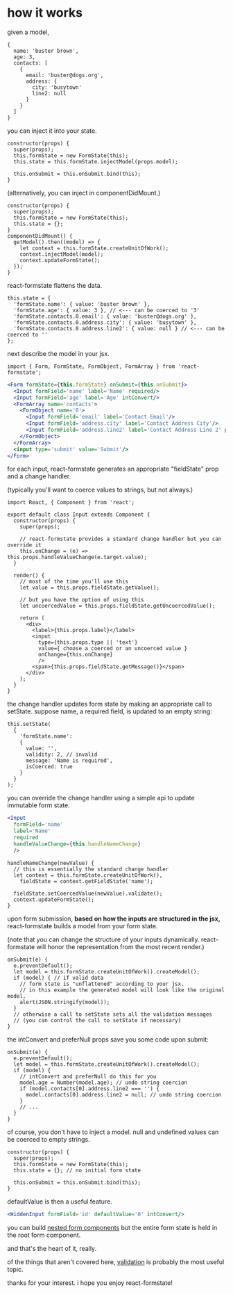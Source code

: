# how it works

given a model,

```es6
{
  name: 'buster brown',
  age: 3,
  contacts: [
    {
      email: 'buster@dogs.org',
      address: {
        city: 'busytown'
        line2: null
      }
    }
  ]
}
```

you can inject it into your state.

```es6
constructor(props) {
  super(props);
  this.formState = new FormState(this);
  this.state = this.formState.injectModel(props.model);

  this.onSubmit = this.onSubmit.bind(this);
}
```

(alternatively, you can inject in componentDidMount.)

```es6
constructor(props) {
  super(props);
  this.formState = new FormState(this);
  this.state = {};
}
componentDidMount() {
  getModel().then((model) => {
    let context = this.formState.createUnitOfWork();
    context.injectModel(model);
    context.updateFormState();
  });
}
```

react-formstate flattens the data.

```es6
this.state = {
  'formState.name': { value: 'buster brown' },
  'formState.age': { value: 3 }, // <--- can be coerced to '3'
  'formState.contacts.0.email': { value: 'buster@dogs.org' },
  'formState.contacts.0.address.city': { value: 'busytown' },
  'formState.contacts.0.address.line2': { value: null } // <--- can be coerced to ''
};
```

next describe the model in your jsx.

```es6
import { Form, FormState, FormObject, FormArray } from 'react-formstate';
```

```jsx
<Form formState={this.formState} onSubmit={this.onSubmit}>
  <Input formField='name' label='Name' required/>
  <Input formField='age' label='Age' intConvert/>
  <FormArray name='contacts'>
    <FormObject name='0'>
      <Input formField='email' label='Contact Email'/>
      <Input formField='address.city' label='Contact Address City'/>
      <Input formField='address.line2' label='Contact Address Line 2' preferNull/>
    </FormObject>
  </FormArray>
  <input type='submit' value='Submit'/>
</Form>
```

for each input, react-formstate generates an appropriate "fieldState" prop and a change handler.

(typically you'll want to coerce values to strings, but not always.)

```es6
import React, { Component } from 'react';

export default class Input extends Component {
  constructor(props) {
    super(props);

    // react-formstate provides a standard change handler but you can override it
    this.onChange = (e) => this.props.handleValueChange(e.target.value);
  }

  render() {
    // most of the time you'll use this
    let value = this.props.fieldState.getValue();

    // but you have the option of using this
    let uncoercedValue = this.props.fieldState.getUncoercedValue();

    return (
      <div>
        <label>{this.props.label}</label>
        <input
          type={this.props.type || 'text'}
          value={ choose a coerced or an uncoerced value }
          onChange={this.onChange}
          />
        <span>{this.props.fieldState.getMessage()}</span>
      </div>
    );
  }
}
```

the change handler updates form state by making an appropriate call to setState. suppose name, a required field, is updated to an empty string:

```es6
this.setState(
  {
    'formState.name':
    {
      value: '',
      validity: 2, // invalid
      message: 'Name is required',
      isCoerced: true
    }
  }
);
```

you can override the change handler using a simple api to update immutable form state.

```jsx
<Input
  formField='name'
  label='Name'
  required
  handleValueChange={this.handleNameChange}
  />
```

```es6
handleNameChange(newValue) {
  // this is essentially the standard change handler
  let context = this.formState.createUnitOfWork(),
    fieldState = context.getFieldState('name');

  fieldState.setCoercedValue(newValue).validate();
  context.updateFormState();
}
```

upon form submission, **based on how the inputs are structured in the jsx,** react-formstate builds a model from your form state.

(note that you can change the structure of your inputs dynamically. react-formstate will honor the representation from the most recent render.)

```es6
onSubmit(e) {
  e.preventDefault();
  let model = this.formState.createUnitOfWork().createModel();
  if (model) { // if valid data
    // form state is "unflattened" according to your jsx.
    // in this example the generated model will look like the original model.
    alert(JSON.stringify(model));
  }
  // otherwise a call to setState sets all the validation messages
  // (you can control the call to setState if necessary)
}
```

the intConvert and preferNull props save you some code upon submit:

```es6
onSubmit(e) {
  e.preventDefault();
  let model = this.formState.createUnitOfWork().createModel();
  if (model) {
    // intConvert and preferNull do this for you
    model.age = Number(model.age); // undo string coercion
    if (model.contacts[0].address.line2 === '') {
      model.contacts[0].address.line2 = null; // undo string coercion
    }
    // ...
  }
}
```

of course, you don't have to inject a model. null and undefined values can be coerced to empty strings.

```es6
constructor(props) {
  super(props);
  this.formState = new FormState(this);
  this.state = {}; // no initial form state

  this.onSubmit = this.onSubmit.bind(this);
}
```

defaultValue is then a useful feature.

```jsx
<HiddenInput formField='id' defaultValue='0' intConvert/>
```

you can build [nested form components](/docs/nestedFormExample.md) but the entire form state is held in the root form component.

and that's the heart of it, really.

of the things that aren't covered here, [validation](/docs/validationWiring.md) is probably the most useful topic.

thanks for your interest. i hope you enjoy react-formstate!
